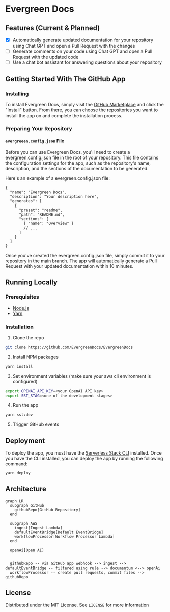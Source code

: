 # Evergreen Docs

## Features (Current & Planned)

- [x] Automatically generate updated documentation for your repository using Chat GPT and open a Pull Request with the changes
- [ ] Generate comments on your code using Chat GPT and open a Pull Request with the updated code
- [ ] Use a chat bot assistant for answering questions about your repository

## Getting Started With The GitHub App

### Installing

To install Evergreen Docs, simply visit the [GitHub Marketplace](https://github.com/apps/evergreen-docs) and click the "Install" button. From there, you can choose the repositories you want to install the app on and complete the installation process.

### Preparing Your Repository

#### `evergreeen.config.json` File

Before you can use Evergreen Docs, you'll need to create a evergreen.config.json file in the root of your repository. This file contains the configuration settings for the app, such as the repository's name, description, and the sections of the documentation to be generated.

Here's an example of a evergreen.config.json file:

```jsonc
{
  "name": "Evergreen Docs",
  "description": "Your description here",
  "generates": [
    {
      "preset": "readme",
      "path": "README.md",
      "sections": [
        { "name": "Overview" }
        // ...
      ]
    }
  ]
}
```

Once you've created the evergreen.config.json file, simply commit it to your repository in the main branch. The app will automatically generate a Pull Request with your updated documentation within 10 minutes.

## Running Locally

### Prerequisites

- [Node.js](https://nodejs.org/en/)
- [Yarn](https://yarnpkg.com/)

### Installation

1. Clone the repo

```sh
git clone https://github.com/EvergreenDocs/EvergreenDocs
```

2. Install NPM packages

```sh
yarn install
```

3. Set environment variables (make sure your aws cli environment is configured)

```sh
export OPENAI_API_KEY=<your OpenAI API key>
export SST_STAG=<one of the development stages>
```

4. Run the app

```sh
yarn sst:dev
```

5. Trigger GitHub events

## Deployment

To deploy the app, you must have the [Serverless Stack CLI](https://serverless-stack.com/) installed. Once you have the CLI installed, you can deploy the app by running the following command:

```sh
yarn deploy
```

## Architecture

```mermaid
graph LR
  subgraph GitHub
    githubRepo[GitHub Repository]
  end

  subgraph AWS
    ingest[Ingest Lambda]
    defaultEventBridge[Default EventBridge]
    workflowProcessor[Workflow Processor Lambda]
  end

  openAi[Open AI]


  githubRepo -- via GitHub app webhook --> ingest --> defaultEventBridge -- filtered using rule --> documentum <--> openAi
  workflowProcessor -- create pull requests, commit files --> githubRepo
```

## License

Distributed under the MIT License. See `LICENSE` for more information
